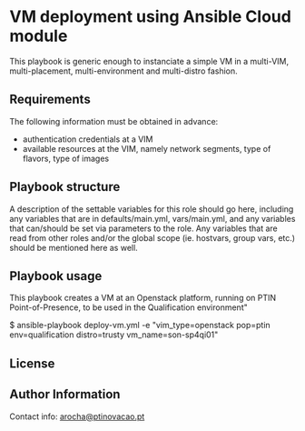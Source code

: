 VM deployment using Ansible Cloud module 
=========

This playbook is generic enough to instanciate a simple VM in a multi-VIM, multi-placement, multi-environment and multi-distro fashion.

Requirements
------------

The following information must be obtained in advance:
* authentication credentials at a VIM
* available resources at the VIM, namely network segments, type of flavors, type of images

Playbook structure
--------------

A description of the settable variables for this role should go here, including any variables that are in defaults/main.yml, vars/main.yml, and any variables that can/should be set via parameters to the role. Any variables that are read from other roles and/or the global scope (ie. hostvars, group vars, etc.) should be mentioned here as well.

Playbook usage
----------------

This playbook creates a VM at an Openstack platform, running on PTIN Point-of-Presence, to be used in the Qualification environment"

$ ansible-playbook deploy-vm.yml -e "vim_type=openstack pop=ptin env=qualification distro=trusty vm_name=son-sp4qi01"

License
-------



Author Information
------------------

Contact info: arocha@ptinovacao.pt
